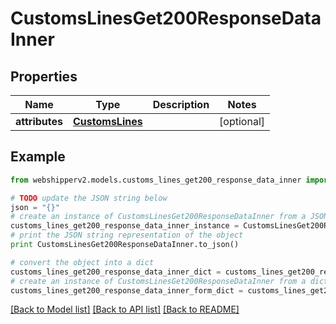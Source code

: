 # CustomsLinesGet200ResponseDataInner


## Properties
Name | Type | Description | Notes
------------ | ------------- | ------------- | -------------
**attributes** | [**CustomsLines**](CustomsLines.md) |  | [optional] 

## Example

```python
from webshipperv2.models.customs_lines_get200_response_data_inner import CustomsLinesGet200ResponseDataInner

# TODO update the JSON string below
json = "{}"
# create an instance of CustomsLinesGet200ResponseDataInner from a JSON string
customs_lines_get200_response_data_inner_instance = CustomsLinesGet200ResponseDataInner.from_json(json)
# print the JSON string representation of the object
print CustomsLinesGet200ResponseDataInner.to_json()

# convert the object into a dict
customs_lines_get200_response_data_inner_dict = customs_lines_get200_response_data_inner_instance.to_dict()
# create an instance of CustomsLinesGet200ResponseDataInner from a dict
customs_lines_get200_response_data_inner_form_dict = customs_lines_get200_response_data_inner.from_dict(customs_lines_get200_response_data_inner_dict)
```
[[Back to Model list]](../README.md#documentation-for-models) [[Back to API list]](../README.md#documentation-for-api-endpoints) [[Back to README]](../README.md)


